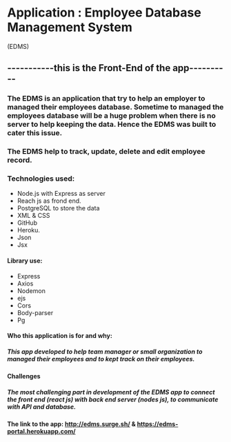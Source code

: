 

# Application : Employee Database Management System 
(EDMS)

## -----------this is the Front-End of the app----------

### The EDMS is an application that try to help an employer to managed their employees database. Sometime to managed the employees database will be a huge problem when there is no server to help keeping the data. Hence the EDMS was built to cater this issue.
### The EDMS help to track, update, delete and edit employee record. 

### Technologies used:
- Node.js with Express as server 
- Reach js as frond end.
-	PostgreSQL to store the data
-	XML & CSS
-	GitHub
-	Heroku. 
-	Json
-	Jsx
#### Library use:
-	Express
-	Axios
-	Nodemon
-	ejs
-	Cors
-	Body-parser
-	Pg


#### Who this application is for and why:
##### This app developed to help team manager or small organization  to managed their employees and to kept track on their employees. 
 
#### Challenges
##### The most challenging part in development of the  EDMS app to connect the front end (react js) with back end server (nodes js), to communicate with API and database.

#### The link to the app: http://edms.surge.sh/  & https://edms-portal.herokuapp.com/

